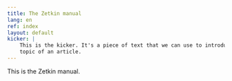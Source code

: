 ```yaml
---
title: The Zetkin manual
lang: en
ref: index
layout: default
kicker: |
    This is the kicker. It's a piece of text that we can use to introduce the
    topic of an article.
---
```

This is the Zetkin manual.
